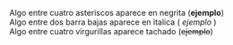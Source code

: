 Algo entre cuatro asteriscos aparece en negrita (**ejemplo**)  
Algo entre dos barra bajas aparece en italica ( _ejemplo_ )  
Algo entre cuatro virgurillas aparece tachado (~~ejemplo~~)  